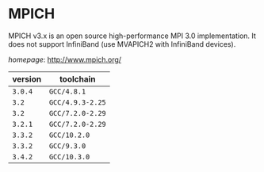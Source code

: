 # MPICH

MPICH v3.x is an open source high-performance MPI 3.0 implementation. It does not support InfiniBand (use MVAPICH2 with InfiniBand devices).

*homepage*: <http://www.mpich.org/>

version | toolchain
--------|----------
``3.0.4`` | ``GCC/4.8.1``
``3.2`` | ``GCC/4.9.3-2.25``
``3.2`` | ``GCC/7.2.0-2.29``
``3.2.1`` | ``GCC/7.2.0-2.29``
``3.3.2`` | ``GCC/10.2.0``
``3.3.2`` | ``GCC/9.3.0``
``3.4.2`` | ``GCC/10.3.0``
